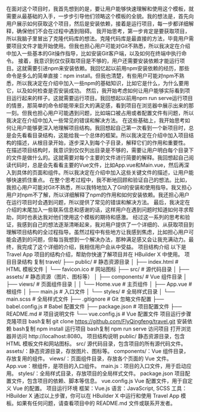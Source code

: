 在面对这个项目时，我首先想到的是，要让用户能够快速理解和使用这个模板，就需要从最基础的入手，一步步引导他们领略这个模板的全貌。我的想法是，首先向用户展示如何获取这个项目，然后是安装依赖，接着是运行项目，每一步都详细解释，确保他们不会在过程中遇到阻碍。
我开始思考，第一步肯定是要获取项目，所以我脑子里冒出了克隆代码库的想法。克隆代码库是最直接的方法，毕竟用户需要项目文件才能开始使用。但我也担心用户可能对Git不熟悉，所以我决定在介绍中加入一些基本的Git操作指导，比如安装Git客户端，以及如何在终端中执行命令。
接着，我意识到仅仅获取项目是不够的，用户还需要安装依赖才能运行项目。这就需要引进npm来安装依赖。我回忆起以前用npm安装依赖的经历，那些命令是多么的简单直接：npm install。但我也清楚，有些用户可能对npm不熟悉，所以我决定在介绍中加入一些npm的基础知识，比如它是什么，为什么要用它，以及如何检查是否安装成功。
然后，我开始考虑如何让用户能够实际看到项目运行起来的样子。这就需要运行项目。我回想起以前用npm run serve运行项目的情景，那简单的命令却能带来巨大的满足感，看到项目在浏览器中展示出来的那一刻。但我也担心用户可能遇到问题，比如端口被占用或者配置文件有问题，所以我决定在介绍中加入一些常见的错误和解决方法。
在这些基础上，我开始思考如何让用户能够更深入地理解项目结构。我回想起自己第一次看到一个新项目时，总是会先看看目录结构，这能给我一个总体的框架。所以我决定在介绍中加入项目结构的描述，从根目录开始，逐步深入到每个子目录，解释它们的作用和重要性。
在描述项目结构时，我意识到仅仅列出目录是不够的，需要让用户明白每个目录下的文件是做什么的。这就需要对每个主要的文件进行简要的解释。我回想起自己阅读代码时，总是会先看看主要的Vue文件，比如App.vue和Main.vue，然后再深入到具体的页面和组件。所以我决定在介绍中加入这些关键文件的描述，让用户能够快速抓住重点。
在整个思考过程中，我不断地回顾和验证自己的想法。比如，我担心用户可能对Git不熟悉，所以我特地加入了Git的安装和使用指导。我又担心用户对npm不了解，所以详细解释了npm的作用和如何安装依赖。我还担心用户在运行项目时会遇到问题，所以提供了常见的错误和解决方法。
最后，我决定在介绍的末尾加入一些联系信息和感谢的话，这样用户在遇到问题时知道如何寻求帮助，同时也表达我对他们使用这个模板的期待和感激。
经过这一系列的思考和验证，我感到自己的想法逐渐清晰起来，我对用户提供了一个详细的、从获取项目到理解项目结构的全过程指导。虽然过程中有些地方让我感到焦虑，比如担心用户可能会遇到的问题，但每当我想到一个解决办法，那种满足感又会让我充满动力。最终，我完成了这个详细的介绍，我相信用户会从中受益。
项目结构介绍
以下是 Travel App 项目的结构介绍，帮助你快速了解项目并在 HBuilder X 中使用。
项目目录结构
复制
travel/
├── public/                     # 静态资源目录
│   ├── index.html              # HTML 模板文件
│   └── favicon.ico             # 网站图标
├── src/                        # 源代码目录
│   ├── assets/                 # 静态资源（图片、图标等）
│   ├── components/             # Vue 组件目录
│   ├── views/                  # 页面组件目录
│   │   └── Home.vue            # 主页组件
│   ├── App.vue                 # 根组件
│   ├── main.js                 # 入口文件
│   └── styles/                 # 全局样式目录
│       └── main.scss           # 全局样式文件
├── .gitignore                  # Git 忽略文件配置
├── babel.config.js             # Babel 配置文件
├── package.json                # 项目配置文件
├── README.md                   # 项目说明文件
└── vue.config.js               # Vue 配置文件
项目运行步骤
克隆项目
bash复制
git clone https://github.com/FlyQingfeng/travel.git
安装依赖
bash复制
npm install
运行项目
bash复制
npm run serve
访问项目
打开浏览器并访问 http://localhost:8080。
项目结构说明
public/
静态资源目录，包含 HTML 模板文件和网站图标。
src/
源代码目录，包含项目的所有源代码文件。
assets/：静态资源目录，存放图片、图标等。
components/：Vue 组件目录，存放复用的组件。
views/：页面组件目录，存放各个页面的 Vue 文件。
App.vue：根组件，是项目的入口组件。
main.js：项目的入口文件，用于启动应用。
styles/：全局样式目录，存放项目的全局样式文件。
package.json
项目配置文件，包含项目的依赖、脚本等信息。
vue.config.js
Vue 配置文件，用于自定义 Vue 的配置。
项目运行环境
框架：Vue.js
语言：JavaScript, SCSS
工具：HBuilder X
通过以上步骤，你可以在 HBuilder X 中运行和使用 Travel App 模板。如果有任何问题，请查看项目中的 README.md 文件或联系开发者。
 
 
